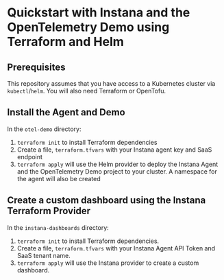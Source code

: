 # Quickstart with Instana and the OpenTelemetry Demo using Terraform and Helm

## Prerequisites

This repository assumes that you have access to a Kubernetes cluster via `kubectl`/`helm`. You will also need Terraform or OpenTofu.

## Install the Agent and Demo

In the `otel-demo` directory:

1. `terraform init` to install Terraform dependencies
2. Create a file, `terraform.tfvars` with your Instana agent key and SaaS endpoint
3. `terraform apply` will use the Helm provider to deploy the Instana Agent and the OpenTelemetry Demo project to your cluster. A namespace for the agent will also be created

## Create a custom dashboard using the Instana Terraform Provider

In the `instana-dashboards` directory:

1. `terraform init` to install Terraform dependencies.
2. Create a file, `terraform.tfvars` with your Instana Agent API Token and SaaS tenant name.
3. `terraform apply` will use the Instana provider to create a custom dashboard.
